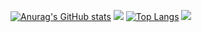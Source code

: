
[![Anurag's GitHub stats](https://github-readme-stats.vercel.app/api?username=ryuichi3811&show_icons=true)](https://github.com/ryuichi3811)
![](http://github-profile-summary-cards.vercel.app/api/cards/productive-time?username=ryuichi3811&utcOffset=9)
[![Top Langs](https://github-readme-stats.vercel.app/api/top-langs/?username=ryuichi3811&layout=compact)](https://github.com/ryuichi3811)
![](http://github-profile-summary-cards.vercel.app/api/cards/profile-details?username=ryuichi3811)
